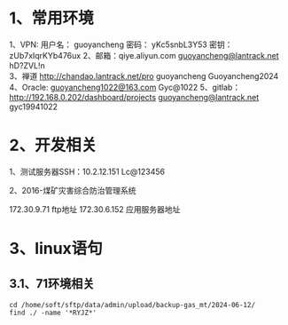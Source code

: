 # 1、常用环境

1、VPN:  用户名： guoyancheng  密码： yKc5snbL3Y53   密钥： zUb7xIqrKYb476ux
2、邮箱：qiye.aliyun.com   guoyancheng@lantrack.net   hD?ZVL!n    
3、禅道  http://chandao.lantrack.net/pro  guoyancheng   Guoyancheng2024
4、Oracle: guoyancheng1022@163.com   Gyc@1022
5、gitlab：http://192.168.0.202/dashboard/projects   guoyancheng@lantrack.net  gyc19941022
 

# 2、开发相关

1、测试服务器SSH：10.2.12.151     Lc@123456

2、2016-煤矿灾害综合防治管理系统

172.30.9.71  ftp地址
172.30.6.152  应用服务器地址

# 3、linux语句

## 3.1、71环境相关

```shell
cd /home/soft/sftp/data/admin/upload/backup-gas_mt/2024-06-12/
find ./ -name '*RYJZ*'
```
